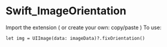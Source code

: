 # Swift_ImageOrientation

Import the extension ( or create your own: copy/paste )
To use:

    let img = UIImage(data: imageData)?.fixOrientation()


